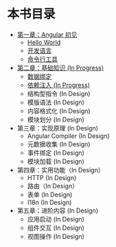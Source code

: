 # 本书目录

* [第一章：Angular 初见](chapter-001/README.md)
  * [Hello World](chapter-001/001-hello-world.md)
  * [开发语言](chapter-001/002-developing-language.md)
  * [命令行工具](chapter-001/003-cli-tooling.md)
* [第二章：基础知识 (In Progress)](chapter-002/README.md)
  <!--* [概念辨析 (In Progress)](chapter-002/000-conceptions.md)-->
  * [数据绑定](chapter-002/001-data-binding.md)
  * [依赖注入 (In Progress)](chapter-002/002-dependency-injection.md)
  * 结构型指令 (In Design)
  * 模版语法 (In Design)
  * 内容格式化 (In Design)
  * 模块划分 (In Design)
* 第三章：实现原理 (In Design)
  * Angular Compiler (In Design)
  * 元数据收集 (In Design)
  * 事件绑定 (In Design)
  * 模块加载 (In Design)
* 第四章：实用功能（In Design）
  * HTTP (In Design)
  * 路由（In Design）
  * 表单 (In Design)
  * I18n (In Design)
* 第五章：进阶内容 (In Design)
  * 应用启动 (In Design)
  * 组件交互 (In Design)
  * 视图操作 (In Design)
